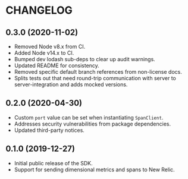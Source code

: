 # CHANGELOG

## 0.3.0 (2020-11-02)
* Removed Node v8.x from CI.
* Added Node v14.x to CI.
* Bumped dev lodash sub-deps to clear up audit warnings.
* Updated README for consistency.
* Removed specific default branch references from non-license docs.
* Splits tests out that need round-trip communication with server to
  server-integration and adds mocked versions.

## 0.2.0 (2020-04-30)

* Custom `port` value can be set when instantiating `SpanClient`.
* Addresses security vulnerabilities from package dependencies.
* Updated third-party notices.

## 0.1.0 (2019-12-27)

* Initial public release of the SDK.
* Support for sending dimensional metrics and spans to New Relic.
